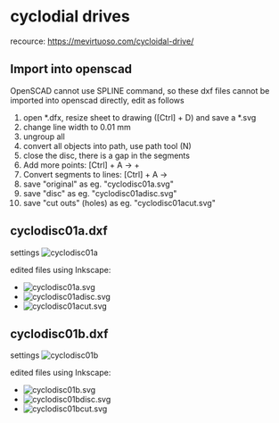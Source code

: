 # cyclodial drives

recource: https://mevirtuoso.com/cycloidal-drive/

## Import into openscad 

OpenSCAD cannot use SPLINE command, so these dxf files cannot be imported into openscad directly, edit as follows

1. open *.dfx, resize sheet to drawing ([Ctrl] + D) and save a *.svg
2. change line width to 0.01 mm
3. ungroup all
4. convert all objects into path, use path tool (N)
5. close the disc, there is a gap in the segments
5. Add more points: [Ctrl] + A -> +
6. Convert segments to lines: [Ctrl] + A ->
7. save "original" as eg. "cyclodisc01a.svg"
8. save "disc" as eg. "cyclodisc01adisc.svg"
9. save "cut outs" (holes) as eg. "cyclodisc01acut.svg"

## cyclodisc01a.dxf

settings ![cyclodisc01a](cyclodisc01a_2025-07-30_11-13-03.png)

edited files using Inkscape:

+ ![cyclodisc01a.svg](cyclodisc01a.svg)
+ ![cyclodisc01adisc.svg](cyclodisc01adisc.svg)
+ ![cyclodisc01acut.svg](cyclodisc01acut.svg)

## cyclodisc01b.dxf

settings ![cyclodisc01b](cyclodisc01b_2025-07-30_14-55-12.png)

edited files using Inkscape:

+ ![cyclodisc01b.svg](cyclodisc01b.svg)
+ ![cyclodisc01bdisc.svg](cyclodisc01bdisc.svg)
+ ![cyclodisc01bcut.svg](cyclodisc01bcut.svg)

